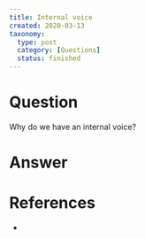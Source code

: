 ```yaml
---
title: Internal voice
created: 2020-03-13
taxonomy:
  type: post
  category: [Questions]
  status: finished
---
```


# Question
Why do we have an internal voice?

# Answer

# References
*
